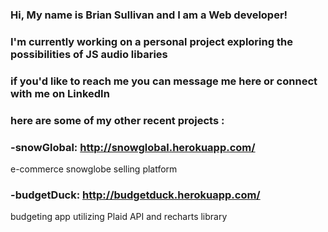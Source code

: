### Hi, My name is Brian Sullivan and I am a Web developer!
### I'm currently working on a personal project exploring the possibilities of JS audio libaries
### if you'd like to reach me you can message me here or connect with me on LinkedIn
### here are some of my other recent projects :
### -snowGlobal: http://snowglobal.herokuapp.com/
e-commerce snowglobe selling platform
### -budgetDuck: http://budgetduck.herokuapp.com/
budgeting app utilizing Plaid API and recharts library


<!--
**bsullit/bsullit** is a ✨ _special_ ✨ repository because its `README.md` (this file) appears on your GitHub profile.

Here are some ideas to get you started:

- 🔭 I’m currently working on ...
- 🌱 I’m currently learning ...
- 👯 I’m looking to collaborate on ...
- 🤔 I’m looking for help with ...
- 💬 Ask me about ...
- 📫 How to reach me: ...
- 😄 Pronouns: ...
- ⚡ Fun fact: ...
-->
